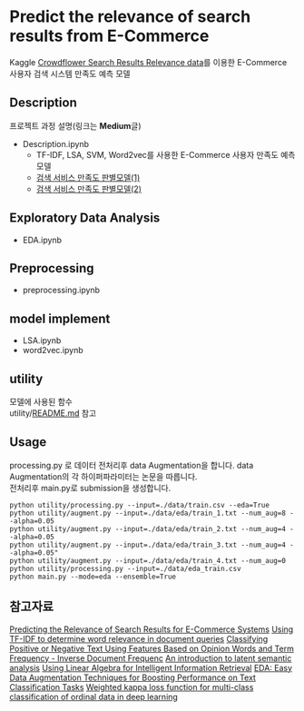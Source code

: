 # Predict the relevance of search results from E-Commerce

Kaggle [Crowdflower Search Results Relevance data](https://www.kaggle.com/c/crowdflower-search-relevance)를 이용한 E-Commerce 사용자 검색 시스템 만족도 예측 모델

## Description
프로젝트 과정 설명(링크는 **Medium**글)

+ Description.ipynb
  + TF-IDF, LSA, SVM, Word2vec를 사용한 E-Commerce 사용자 만족도 예측 모델 
  + [검색 서비스 만족도 판별모델(1)](https://medium.com/@tnsgh0101/crowdflower-search-results-relevance-with-lsa-2b05ac8b1a23)
  + [검색 서비스 만족도 판별모델(2)](https://medium.com/@tnsgh0101/%EA%B2%80%EC%83%89-%EC%84%9C%EB%B9%84%EC%8A%A4-%EB%A7%8C%EC%A1%B1%EB%8F%84-%ED%8C%90%EB%B3%84%EB%AA%A8%EB%8D%B8-2-9a8411baecab)

## Exploratory Data Analysis
+ EDA.ipynb

## Preprocessing
+ preprocessing.ipynb

## model implement
+ LSA.ipynb
+ word2vec.ipynb


## utility
모델에 사용된 함수  
utility/[README.md](https://github.com/sooooner/Crowdflower-Search-Results-Relevance/blob/master/utility/README.md) 참고

## Usage
processing.py 로 데이터 전처리후 data Augmentation을 합니다. data Augmentation의 각 하이퍼파라미터는 논문을 따릅니다.  
전처리후 main.py로 submission을 생성합니다.

```
python utility/processing.py --input=./data/train.csv --eda=True
python utility/augment.py --input=./data/eda/train_1.txt --num_aug=8 --alpha=0.05
python utility/augment.py --input=./data/eda/train_2.txt --num_aug=4 --alpha=0.05
python utility/augment.py --input=./data/eda/train_3.txt --num_aug=4 --alpha=0.05"
python utility/augment.py --input=./data/eda/train_4.txt --num_aug=0
python utility/processing.py --input=./data/eda_train.csv
python main.py --mode=eda --ensemble=True
```

## 참고자료 

[Predicting the Relevance of Search Results for E-Commerce Systems](https://www.researchgate.net/publication/286219675_Predicting_the_Relevance_of_Search_Results_for_E-Commerce_Systems)
[Using TF-IDF to determine word relevance in document queries](https://www.researchgate.net/publication/228818851_Using_TF-IDF_to_determine_word_relevance_in_document_queries)
[Classifying Positive or Negative Text Using Features Based on Opinion Words and Term Frequency - Inverse Document Frequenc](https://ieeexplore.ieee.org/document/8541274)
[An introduction to latent semantic analysis](https://www.tandfonline.com/doi/abs/10.1080/01638539809545028)
[Using Linear Algebra for Intelligent Information Retrieval](https://epubs.siam.org/doi/abs/10.1137/1037127?journalCode=siread)
[EDA: Easy Data Augmentation Techniques for Boosting Performance on Text Classification Tasks](https://arxiv.org/abs/1901.11196)
[Weighted kappa loss function for multi-class classification of ordinal data in deep learning](https://www.sciencedirect.com/science/article/abs/pii/S0167865517301666)